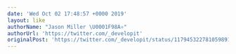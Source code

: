 ```yaml
---
date: 'Wed Oct 02 17:48:57 +0000 2019'
layout: like
authorName: "Jason Miller \U0001F98A⚛"
authorUrl: 'https://twitter.com/_developit'
originalPost: 'https://twitter.com/_developit/status/1179453227810598918'
---
```

